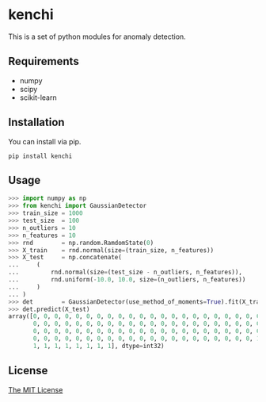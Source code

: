 # kenchi

This is a set of python modules for anomaly detection.

## Requirements

- numpy
- scipy
- scikit-learn

## Installation

You can install via pip.

```
pip install kenchi
```

## Usage

```python
>>> import numpy as np
>>> from kenchi import GaussianDetector
>>> train_size = 1000
>>> test_size  = 100
>>> n_outliers = 10
>>> n_features = 10
>>> rnd        = np.random.RamdomState(0)
>>> X_train    = rnd.normal(size=(train_size, n_features))
>>> X_test     = np.concatenate(
...     (
...         rnd.normal(size=(test_size - n_outliers, n_features)),
...         rnd.uniform(-10.0, 10.0, size=(n_outliers, n_features))
...     )
... )
>>> det        = GaussianDetector(use_method_of_moments=True).fit(X_train)
>>> det.predict(X_test)
array([0, 0, 0, 0, 0, 0, 0, 0, 0, 0, 0, 0, 0, 0, 0, 0, 0, 0, 0, 0, 0, 0, 0,
       0, 0, 0, 0, 0, 0, 0, 0, 0, 0, 0, 0, 0, 0, 0, 0, 0, 0, 0, 0, 0, 0, 0,
       0, 0, 0, 0, 0, 0, 0, 0, 0, 0, 0, 0, 0, 0, 0, 0, 0, 0, 0, 0, 0, 0, 0,
       0, 0, 0, 0, 0, 0, 0, 0, 0, 0, 0, 0, 0, 0, 0, 0, 0, 0, 0, 0, 0, 1, 1,
       1, 1, 1, 1, 1, 1, 1, 1], dtype=int32)
```

## License

[The MIT License](./LICENSE)
